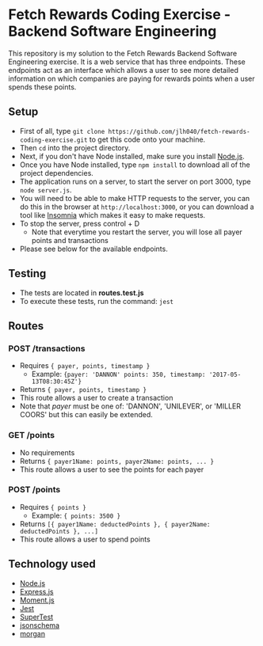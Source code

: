 # Fetch Rewards Coding Exercise - Backend Software Engineering

This repository is my solution to the Fetch Rewards Backend Software Engineering exercise. It is a web service that has three endpoints. These endpoints act as an interface which allows a user to see more detailed information on which companies are paying for rewards points when a user spends these points. 

## Setup

- First of all, type `git clone https://github.com/jlh040/fetch-rewards-coding-exercise.git` to get this code onto your machine.
- Then `cd` into the project directory.
- Next, if you don't have Node installed, make sure you install [Node.js](https://nodejs.org/en/).
- Once you have Node installed, type `npm install` to download all of the project dependencies.
- The application runs on a server, to start the server on port 3000, type `node server.js`.
- You will need to be able to make HTTP requests to the server, you can do this in the browser at `http://localhost:3000`, or you can download a tool like [Insomnia](https://insomnia.rest/) which makes it easy to make requests.
- To stop the server, press control + D
  - Note that everytime you restart the server, you will lose all payer points and transactions
- Please see below for the available endpoints.

## Testing
- The tests are located in **routes.test.js**
- To execute these tests, run the command: `jest`

## Routes

### POST /transactions
- Requires `{ payer, points, timestamp }`
  - Example: `{payer: 'DANNON' points: 350, timestamp: '2017-05-13T08:30:45Z'}`
- Returns `{ payer, points, timestamp }`
- This route allows a user to create a transaction
- Note that *payer* must be one of: 'DANNON', 'UNILEVER', or 'MILLER COORS' but this can easily be extended.

### GET /points
- No requirements
- Returns `{ payer1Name: points, payer2Name: points, ... }`
- This route allows a user to see the points for each payer

### POST /points
- Requires `{ points }`
  - Example: `{ points: 3500 }`
- Returns `[{ payer1Name: deductedPoints }, { payer2Name: deductedPoints }, ...]`
- This route allows a user to spend points

## Technology used
- [Node.js](https://nodejs.org/en/)
- [Express.js](https://expressjs.com/)
- [Moment.js](https://momentjs.com/)
- [Jest](https://jestjs.io/)
- [SuperTest](https://github.com/visionmedia/supertest)
- [jsonschema](https://www.npmjs.com/package/jsonschema)
- [morgan](https://www.npmjs.com/package/morgan)